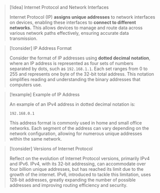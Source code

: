 

> [!idea] Internet Protocol and Network Interfaces
>
> Internet Protocol (IP) **assigns unique addresses** to network interfaces on devices, enabling these interfaces to **connect to different networks.** This allows devices to manage and route data across various network paths effectively, ensuring accurate data transmission.

> [!consider] IP Address Format
>
> Consider the format of IP addresses using **dotted decimal notation**, where an IP address is represented as four sets of numbers separated by dots, such as `192.168.1.1`. Each set ranges from 0 to 255 and represents one byte of the 32-bit total address. This notation simplifies reading and understanding the binary addresses that computers use.

> [!example] Example of IP Address
>
> An example of an IPv4 address in dotted decimal notation is:
>
> ```plaintext
> 192.168.0.1
> ```
>
> This address format is commonly used in home and small office networks. Each segment of the address can vary depending on the network configuration, allowing for numerous unique addresses within the same network.

> [!consider] Versions of Internet Protocol
>
> Reflect on the evolution of Internet Protocol versions, primarily IPv4 and IPv6. IPv4, with its 32-bit addressing, can accommodate over four billion unique addresses, but has reached its limit due to the growth of the internet. IPv6, introduced to tackle this limitation, uses 128-bit addresses, greatly expanding the number of possible addresses and improving routing efficiency and security.